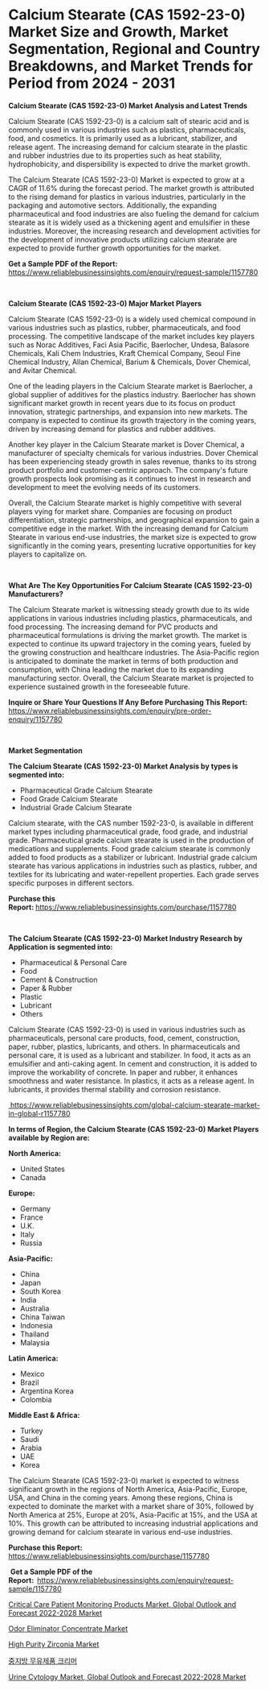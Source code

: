 <p><h1>Calcium Stearate (CAS 1592-23-0) Market Size and Growth, Market Segmentation, Regional and Country Breakdowns, and Market Trends for Period from 2024 -  2031</h1></p><p><strong>Calcium Stearate (CAS 1592-23-0) Market Analysis and Latest Trends</strong></p>
<p><p>Calcium Stearate (CAS 1592-23-0) is a calcium salt of stearic acid and is commonly used in various industries such as plastics, pharmaceuticals, food, and cosmetics. It is primarily used as a lubricant, stabilizer, and release agent. The increasing demand for calcium stearate in the plastic and rubber industries due to its properties such as heat stability, hydrophobicity, and dispersibility is expected to drive the market growth.</p><p>The Calcium Stearate (CAS 1592-23-0) Market is expected to grow at a CAGR of 11.6% during the forecast period. The market growth is attributed to the rising demand for plastics in various industries, particularly in the packaging and automotive sectors. Additionally, the expanding pharmaceutical and food industries are also fueling the demand for calcium stearate as it is widely used as a thickening agent and emulsifier in these industries. Moreover, the increasing research and development activities for the development of innovative products utilizing calcium stearate are expected to provide further growth opportunities for the market.</p></p>
<p><strong>Get a Sample PDF of the Report:&nbsp;</strong> <a href="https://www.reliablebusinessinsights.com/enquiry/request-sample/1157780">https://www.reliablebusinessinsights.com/enquiry/request-sample/1157780</a></p>
<p>&nbsp;</p>
<p><strong>Calcium Stearate (CAS 1592-23-0) Major Market Players</strong></p>
<p><p>Calcium Stearate (CAS 1592-23-0) is a widely used chemical compound in various industries such as plastics, rubber, pharmaceuticals, and food processing. The competitive landscape of the market includes key players such as Norac Additives, Faci Asia Pacific, Baerlocher, Undesa, Balasore Chemicals, Kali Chem Industries, Kraft Chemical Company, Seoul Fine Chemical Industry, Allan Chemical, Barium & Chemicals, Dover Chemical, and Avitar Chemical.</p><p>One of the leading players in the Calcium Stearate market is Baerlocher, a global supplier of additives for the plastics industry. Baerlocher has shown significant market growth in recent years due to its focus on product innovation, strategic partnerships, and expansion into new markets. The company is expected to continue its growth trajectory in the coming years, driven by increasing demand for plastics and rubber additives.</p><p>Another key player in the Calcium Stearate market is Dover Chemical, a manufacturer of specialty chemicals for various industries. Dover Chemical has been experiencing steady growth in sales revenue, thanks to its strong product portfolio and customer-centric approach. The company's future growth prospects look promising as it continues to invest in research and development to meet the evolving needs of its customers.</p><p>Overall, the Calcium Stearate market is highly competitive with several players vying for market share. Companies are focusing on product differentiation, strategic partnerships, and geographical expansion to gain a competitive edge in the market. With the increasing demand for Calcium Stearate in various end-use industries, the market size is expected to grow significantly in the coming years, presenting lucrative opportunities for key players to capitalize on.</p></p>
<p>&nbsp;</p>
<p><strong>What Are The Key Opportunities For Calcium Stearate (CAS 1592-23-0) Manufacturers?</strong></p>
<p><p>The Calcium Stearate market is witnessing steady growth due to its wide applications in various industries including plastics, pharmaceuticals, and food processing. The increasing demand for PVC products and pharmaceutical formulations is driving the market growth. The market is expected to continue its upward trajectory in the coming years, fueled by the growing construction and healthcare industries. The Asia-Pacific region is anticipated to dominate the market in terms of both production and consumption, with China leading the market due to its expanding manufacturing sector. Overall, the Calcium Stearate market is projected to experience sustained growth in the foreseeable future.</p></p>
<p><strong>Inquire or Share Your Questions If Any Before Purchasing This Report:</strong> <a href="https://www.reliablebusinessinsights.com/enquiry/pre-order-enquiry/1157780">https://www.reliablebusinessinsights.com/enquiry/pre-order-enquiry/1157780</a></p>
<p>&nbsp;</p>
<p><strong>Market Segmentation</strong></p>
<p><strong>The Calcium Stearate (CAS 1592-23-0) Market Analysis by types is segmented into:</strong></p>
<p><ul><li>Pharmaceutical Grade Calcium Stearate</li><li>Food Grade Calcium Stearate</li><li>Industrial Grade Calcium Stearate</li></ul></p>
<p><p>Calcium stearate, with the CAS number 1592-23-0, is available in different market types including pharmaceutical grade, food grade, and industrial grade. Pharmaceutical grade calcium stearate is used in the production of medications and supplements. Food grade calcium stearate is commonly added to food products as a stabilizer or lubricant. Industrial grade calcium stearate has various applications in industries such as plastics, rubber, and textiles for its lubricating and water-repellent properties. Each grade serves specific purposes in different sectors.</p></p>
<p><strong>Purchase this Report:&nbsp;</strong><a href="https://www.reliablebusinessinsights.com/purchase/1157780">https://www.reliablebusinessinsights.com/purchase/1157780</a></p>
<p>&nbsp;</p>
<p><strong>The Calcium Stearate (CAS 1592-23-0) Market Industry Research by Application is segmented into:</strong></p>
<p><ul><li>Pharmaceutical & Personal Care</li><li>Food</li><li>Cement & Construction</li><li>Paper & Rubber</li><li>Plastic</li><li>Lubricant</li><li>Others</li></ul></p>
<p><p>Calcium Stearate (CAS 1592-23-0) is used in various industries such as pharmaceuticals, personal care products, food, cement, construction, paper, rubber, plastics, lubricants, and others. In pharmaceuticals and personal care, it is used as a lubricant and stabilizer. In food, it acts as an emulsifier and anti-caking agent. In cement and construction, it is added to improve the workability of concrete. In paper and rubber, it enhances smoothness and water resistance. In plastics, it acts as a release agent. In lubricants, it provides thermal stability and corrosion resistance.</p></p>
<p><a href="https://www.reliablebusinessinsights.com/global-calcium-stearate-market-in-global-r1157780">&nbsp;https://www.reliablebusinessinsights.com/global-calcium-stearate-market-in-global-r1157780</a></p>
<p><strong>In terms of Region, the Calcium Stearate (CAS 1592-23-0) Market Players available by Region are:</strong></p>
<p>
    <p> <strong> North America: </strong>
        <ul>
            <li>United States</li>
            <li>Canada</li>
        </ul>
        </p> 
    <p> <strong> Europe: </strong>
        <ul>
            <li>Germany</li>
            <li>France</li>
            <li>U.K.</li>
            <li>Italy</li>
            <li>Russia</li>
        </ul>
        </p> 
    <p> <strong> Asia-Pacific: </strong>
        <ul>
            <li>China</li>
            <li>Japan</li>
            <li>South Korea</li>
            <li>India</li>
            <li>Australia</li>
            <li>China Taiwan</li>
            <li>Indonesia</li>
            <li>Thailand</li>
            <li>Malaysia</li>
        </ul>
        </p> 
    <p> <strong> Latin America: </strong>
        <ul>
            <li>Mexico</li>
            <li>Brazil</li>
            <li>Argentina Korea</li>
            <li>Colombia</li>
        </ul>
        </p> 
    <p> <strong> Middle East & Africa: </strong>
        <ul>
            <li>Turkey</li>
            <li>Saudi</li>
            <li>Arabia</li>
            <li>UAE</li>
            <li>Korea</li>
        </ul>
    </p>
    </p>
<p><p>The Calcium Stearate (CAS 1592-23-0) market is expected to witness significant growth in the regions of North America, Asia-Pacific, Europe, USA, and China in the coming years. Among these regions, China is expected to dominate the market with a market share of 30%, followed by North America at 25%, Europe at 20%, Asia-Pacific at 15%, and the USA at 10%. This growth can be attributed to increasing industrial applications and growing demand for calcium stearate in various end-use industries.</p></p>
<p><strong>Purchase this Report: </strong><a href="https://www.reliablebusinessinsights.com/purchase/1157780">https://www.reliablebusinessinsights.com/purchase/1157780</a></p>
<p>&nbsp;<strong>Get a Sample PDF of the Report:&nbsp;&nbsp;</strong><a href="https://www.reliablebusinessinsights.com/enquiry/request-sample/1157780">https://www.reliablebusinessinsights.com/enquiry/request-sample/1157780</a></p>
<p><strong></strong></p>
<p><p><a href="https://github.com/dmmanir420/Market-Research-Report-List-1/blob/main/critical-care-patient-monitoring-products-market-global-outlook-and-forecast-2022-2028-market.md">Critical Care Patient Monitoring Products Market, Global Outlook and Forecast 2022-2028 Market</a></p><p><a href="https://medium.com/@lucas.vaughan6769/odor-eliminator-concentrate-market-size-share-trends-analysis-report-by-product-household-1d2deb25ef40">Odor Eliminator Concentrate Market</a></p><p><a href="https://medium.com/@clairedivash14/high-purity-zirconia-market-size-growth-trends-statistics-forecasts-2024-2031-9673bbfd7aeb">High Purity Zirconia Market</a></p><p><a href="https://github.com/vseigx30c9a1j/Market-Research-Report-List-3/blob/main/5554850124681.md">중지방 무유제품 크리머</a></p><p><a href="https://github.com/susanjprice2023/Market-Research-Report-List-2/blob/main/urine-cytology-market-global-outlook-and-forecast-2022-2028-market.md">Urine Cytology Market, Global Outlook and Forecast 2022-2028 Market</a></p></p>